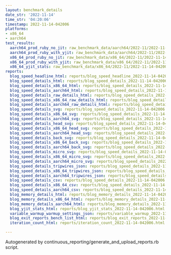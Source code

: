 ```yaml
---
layout: benchmark_details
date_str: '2022-11-14'
time_str: '04:20:06'
timestamp: 2022-11-14-042006
platforms:
- x86_64
- aarch64
test_results:
  aarch64_prod_ruby_no_jit: raw_benchmark_data/aarch64/2022-11/2022-11-14-042006_basic_benchmark_aarch64_prod_ruby_no_jit.json
  aarch64_prod_ruby_with_yjit: raw_benchmark_data/aarch64/2022-11/2022-11-14-042006_basic_benchmark_aarch64_prod_ruby_with_yjit.json
  x86_64_prod_ruby_no_jit: raw_benchmark_data/x86_64/2022-11/2022-11-14-042006_basic_benchmark_x86_64_prod_ruby_no_jit.json
  x86_64_prod_ruby_with_yjit: raw_benchmark_data/x86_64/2022-11/2022-11-14-042006_basic_benchmark_x86_64_prod_ruby_with_yjit.json
  x86_64_yjit_stats: raw_benchmark_data/x86_64/2022-11/2022-11-14-042006_basic_benchmark_x86_64_yjit_stats.json
reports:
  blog_speed_headline_html: reports/blog_speed_headline_2022-11-14-042006.html
  blog_speed_details_html: reports/blog_speed_details_2022-11-14-042006.html
  blog_speed_details_x86_64_html: reports/blog_speed_details_2022-11-14-042006.x86_64.html
  blog_speed_details_aarch64_html: reports/blog_speed_details_2022-11-14-042006.aarch64.html
  blog_speed_details_raw_details_html: reports/blog_speed_details_2022-11-14-042006.raw_details.html
  blog_speed_details_x86_64_raw_details_html: reports/blog_speed_details_2022-11-14-042006.x86_64.raw_details.html
  blog_speed_details_aarch64_raw_details_html: reports/blog_speed_details_2022-11-14-042006.aarch64.raw_details.html
  blog_speed_details_svg: reports/blog_speed_details_2022-11-14-042006.svg
  blog_speed_details_x86_64_svg: reports/blog_speed_details_2022-11-14-042006.x86_64.svg
  blog_speed_details_aarch64_svg: reports/blog_speed_details_2022-11-14-042006.aarch64.svg
  blog_speed_details_head_svg: reports/blog_speed_details_2022-11-14-042006.head.svg
  blog_speed_details_x86_64_head_svg: reports/blog_speed_details_2022-11-14-042006.x86_64.head.svg
  blog_speed_details_aarch64_head_svg: reports/blog_speed_details_2022-11-14-042006.aarch64.head.svg
  blog_speed_details_back_svg: reports/blog_speed_details_2022-11-14-042006.back.svg
  blog_speed_details_x86_64_back_svg: reports/blog_speed_details_2022-11-14-042006.x86_64.back.svg
  blog_speed_details_aarch64_back_svg: reports/blog_speed_details_2022-11-14-042006.aarch64.back.svg
  blog_speed_details_micro_svg: reports/blog_speed_details_2022-11-14-042006.micro.svg
  blog_speed_details_x86_64_micro_svg: reports/blog_speed_details_2022-11-14-042006.x86_64.micro.svg
  blog_speed_details_aarch64_micro_svg: reports/blog_speed_details_2022-11-14-042006.aarch64.micro.svg
  blog_speed_details_tripwires_json: reports/blog_speed_details_2022-11-14-042006.tripwires.json
  blog_speed_details_x86_64_tripwires_json: reports/blog_speed_details_2022-11-14-042006.x86_64.tripwires.json
  blog_speed_details_aarch64_tripwires_json: reports/blog_speed_details_2022-11-14-042006.aarch64.tripwires.json
  blog_speed_details_csv: reports/blog_speed_details_2022-11-14-042006.csv
  blog_speed_details_x86_64_csv: reports/blog_speed_details_2022-11-14-042006.x86_64.csv
  blog_speed_details_aarch64_csv: reports/blog_speed_details_2022-11-14-042006.aarch64.csv
  blog_memory_details_html: reports/blog_memory_details_2022-11-14-042006.html
  blog_memory_details_x86_64_html: reports/blog_memory_details_2022-11-14-042006.x86_64.html
  blog_memory_details_aarch64_html: reports/blog_memory_details_2022-11-14-042006.aarch64.html
  blog_yjit_stats_html: reports/blog_yjit_stats_2022-11-14-042006.html
  variable_warmup_warmup_settings_json: reports/variable_warmup_2022-11-14-042006.warmup_settings.json
  blog_exit_reports_bench_list_html: reports/blog_exit_reports_2022-11-14-042006.bench_list.html
  iteration_count_html: reports/iteration_count_2022-11-14-042006.html

---
```

Autogenerated by continuous_reporting/generate_and_upload_reports.rb script.
